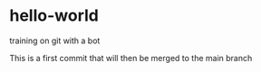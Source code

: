 # hello-world
training on git with a bot

This is a first commit that will then be merged to the main branch

